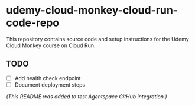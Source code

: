 # udemy-cloud-monkey-cloud-run-code-repo

This repository contains source code and setup instructions for the Udemy Cloud Monkey course on Cloud Run.

## TODO
- [ ] Add health check endpoint
- [ ] Document deployment steps

_(This README was added to test Agentspace GitHub integration.)_
